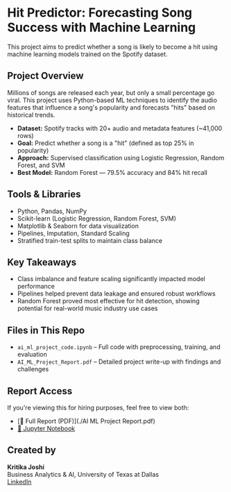 # Hit Predictor: Forecasting Song Success with Machine Learning
This project aims to predict whether a song is likely to become a hit using machine learning models trained on the Spotify dataset.

## Project Overview
Millions of songs are released each year, but only a small percentage go viral. This project uses Python-based ML techniques to identify the audio features that influence a song's popularity and forecasts "hits" based on historical trends.

- **Dataset:** Spotify tracks with 20+ audio and metadata features (~41,000 rows)
- **Goal:** Predict whether a song is a "hit" (defined as top 25% in popularity)
- **Approach:** Supervised classification using Logistic Regression, Random Forest, and SVM
- **Best Model:** Random Forest — 79.5% accuracy and 84% hit recall

## Tools & Libraries

- Python, Pandas, NumPy
- Scikit-learn (Logistic Regression, Random Forest, SVM)
- Matplotlib & Seaborn for data visualization
- Pipelines, Imputation, Standard Scaling
- Stratified train-test splits to maintain class balance

## Key Takeaways

- Class imbalance and feature scaling significantly impacted model performance
- Pipelines helped prevent data leakage and ensured robust workflows
- Random Forest proved most effective for hit detection, showing potential for real-world music industry use cases

## Files in This Repo

- `ai_ml_project_code.ipynb` – Full code with preprocessing, training, and evaluation
- `AI_ML_Project_Report.pdf` – Detailed project write-up with findings and challenges

## Report Access

If you're viewing this for hiring purposes, feel free to view both:
- [📄 Full Report (PDF)](./AI ML Project Report.pdf) 
- [📘 Jupyter Notebook](./ai_ml_project_code.ipynb)

## Created by
**Kritika Joshi**  
Business Analytics & AI, University of Texas at Dallas  
[LinkedIn](https://www.linkedin.com/in/kj-kritikajoshi/)
